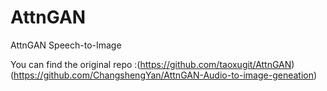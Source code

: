 # AttnGAN
AttnGAN Speech-to-Image

You can find the original repo :(https://github.com/taoxugit/AttnGAN) (https://github.com/ChangshengYan/AttnGAN-Audio-to-image-geneation)

